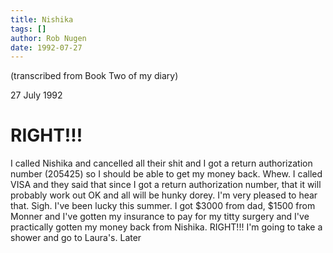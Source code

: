 ```yaml
---
title: Nishika
tags: []
author: Rob Nugen
date: 1992-07-27
---
```


<p class=note>(transcribed from Book Two of my diary)

<p class=date>27 July 1992

<h1>RIGHT!!!</h1>

<p>I called Nishika and cancelled all their shit and I got a return
authorization number (205425) so I should be able to get my money
back. Whew.  I called VISA and they said that since I got a return
authorization number, that it will probably work out OK and all will
be hunky dorey.  I'm very pleased to hear that.  Sigh.  I've been
lucky this summer.  I got $3000 from dad, $1500 from Monner and I've
gotten my insurance to pay for my titty surgery and I've practically
gotten my money back from Nishika.  RIGHT!!!  I'm going to take a
shower and go to Laura's.  Later
